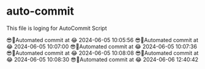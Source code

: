 # auto-commit
This file is loging for AutoCommit Script

😎🌲Automated commit at 😂 2024-06-05 10:05:56
😎🌲Automated commit at 😂 2024-06-05 10:07:00
😎🌲Automated commit at 😂 2024-06-05 10:07:36
😎🌲Automated commit at 😂 2024-06-05 10:08:08
😎🌲Automated commit at 😂 2024-06-05 10:08:30
😎🌲Automated commit at 😂 2024-06-06 12:40:42
